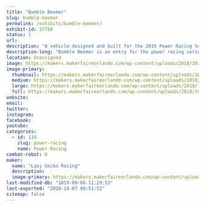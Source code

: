 ```yaml
---
title: "Bumble Beemer"
slug: bumble-beemer
permalink: /exhibits/bumble-beemer/
exhibit-id: 37780
status: 1
url: 
description: "A vehicle designed and built for the 2019 Power Racing Series. "
description-long: "Bumble Beemer is an entry for the power racing series. It features a completely custom welded steel frame, is powered by a BOMA brushless motor and a single reduction chain box. Its max speed is 20+ mph"
location: Unassigned
image: https://makers.makerfaireorlando.com/wp-content/uploads/2018/10/ACTION-SHOT.png
image-primary:
  thumbnail: https://makers.makerfaireorlando.com/wp-content/uploads/2018/10/ACTION-SHOT-150x150.png
  medium: https://makers.makerfaireorlando.com/wp-content/uploads/2018/10/ACTION-SHOT-300x296.png
  large: https://makers.makerfaireorlando.com/wp-content/uploads/2018/10/ACTION-SHOT.png
  full: https://makers.makerfaireorlando.com/wp-content/uploads/2018/10/ACTION-SHOT.png
website: 
email: 
twitter: 
instagram: 
facebook: 
youtube: 
categories:
  - id: 134
    slug: power-racing
    name: Power Racing
combat-robot: 0
maker:
  name: "Lazy Gecko Racing"
  description:
  image-primary: https://makers.makerfaireorlando.com/wp-content/uploads/2018/10/17835014_1109992515812267_9157395315728724930_o-1024x1024.png
last-modified-db: "2019-09-08 11:29:53"
last-exported: "2020-14-07 08:51:52"
sitemap: false
---
```

